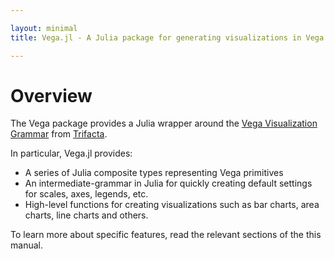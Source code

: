```yaml
---

layout: minimal
title: Vega.jl - A Julia package for generating visualizations in Vega

---
```


# Overview

The Vega package provides a Julia wrapper around the [Vega Visualization Grammar](http://trifacta.github.io/vega/) from [Trifacta](http://www.trifacta.com/).

In particular, Vega.jl provides:

* A series of Julia composite types representing Vega primitives
* An intermediate-grammar in Julia for quickly creating default settings for scales, axes, legends, etc.
* High-level functions for creating visualizations such as bar charts, area charts, line charts and others.


To learn more about specific features, read the relevant sections of the this manual.
